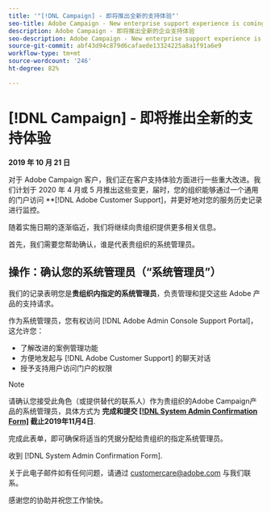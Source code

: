 ```yaml
---
title: '"[!DNL Campaign] - 即将推出全新的支持体验"'
seo-title: Adobe Campaign - New enterprise support experience is coming
description: Adobe Campaign - 即将推出全新的企业支持体验
seo-description: Adobe Campaign - New enterprise support experience is coming
source-git-commit: abf43d94c879d6cafaede13324225a8a1f91a6e9
workflow-type: tm+mt
source-wordcount: '246'
ht-degree: 82%

---
```



# [!DNL Campaign] - 即将推出全新的支持体验

**2019 年 10 月 21 日**

对于 Adobe Campaign 客户，我们正在客户支持体验方面进行一些重大改进。我们计划于 2020 年 4 月或 5 月推出这些变更，届时，您的组织能够通过一个通用的门户访问 **[!DNL Adobe Customer Support]，并更好地对您的服务历史记录进行监控。

随着实施日期的逐渐临近，我们将继续向贵组织提供更多相关信息。

首先，我们需要您帮助确认，谁是代表贵组织的系统管理员。

## 操作：确认您的系统管理员（“系统管理员”）

我们的记录表明您是&#x200B;**贵组织内指定的系统管理员**，负责管理和提交这些 Adobe 产品的支持请求。

作为系统管理员，您有权访问 [!DNL Adobe Admin Console Support Portal]，这允许您：

* 了解改进的案例管理功能
* 方便地发起与 [!DNL Adobe Customer Support] 的聊天对话
* 授予支持用户访问门户的权限

>[!NOTE]
>
>请确认您接受此角色（或提供替代的联系人）作为贵组织的Adobe Campaign产品的系统管理员，具体方式为 **完成和提交 [[!DNL System Admin Confirmation Form]](https://adobe.allegiancetech.com/cgi-bin/qwebcorporate.dll?idx=SSSVH6) 截止2019年11月4日**.
>
>完成此表单，即可确保将适当的凭据分配给贵组织的指定系统管理员。

收到 [!DNL System Admin Confirmation Form].

关于此电子邮件如有任何问题，请通过 customercare@adobe.com 与我们联系。

感谢您的协助并祝您工作愉快。
